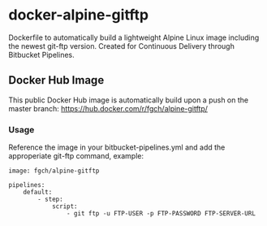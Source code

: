 # docker-alpine-gitftp
Dockerfile to automatically build a lightweight Alpine Linux image including the newest git-ftp version. Created for Continuous Delivery through Bitbucket Pipelines.

## Docker Hub Image
This public Docker Hub image is automatically build upon a push on the master branch: <https://hub.docker.com/r/fgch/alpine-gitftp/>

### Usage
Reference the image in your bitbucket-pipelines.yml and add the approperiate git-ftp command, example:

```shell
image: fgch/alpine-gitftp

pipelines:
    default:
        - step:
            script:
                - git ftp -u FTP-USER -p FTP-PASSWORD FTP-SERVER-URL
```

